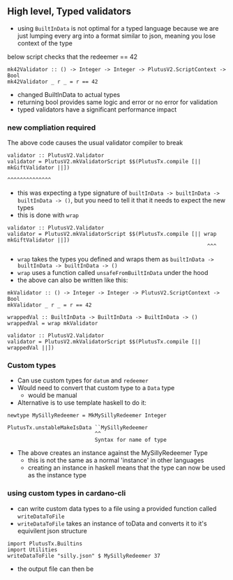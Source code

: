 ## High level, Typed validators

- using `BuiltInData` is not optimal for a typed language because we are just lumping every arg into a format similar to json, meaning you lose context of the type

below script checks that the redeemer == 42
```
mk42Validator :: () -> Integer -> Integer -> PlutusV2.ScriptContext -> Bool
mk42Validator _ r _ = r == 42
```
- changed BuiltInData to actual types
- returning bool provides same logic and error or no error for validation
- typed validators have a significant performance impact

### new compliation required
The above code causes the usual validator compiler to break
```
validator :: PlutusV2.Validator
validator = PlutusV2.mkValidatorScript $$(PlutusTx.compile [|| mkGiftValidator ||])
                                                                ^^^^^^^^^^^^^^
```
- this was expecting a type signature of `builtInData -> builtInData -> builtInData -> ()`, but you need to tell it that it needs to expect the new types
- this is done with `wrap`
```
validator :: PlutusV2.Validator
validator = PlutusV2.mkValidatorScript $$(PlutusTx.compile [|| wrap mkGiftValidator ||])
                                                                ^^^
```
- `wrap` takes the types you defined and wraps them as `builtInData -> builtInData -> builtInData -> ()`
- `wrap` uses a function called `unsafeFromBuiltInData` under the hood
- the above can also be written like this:

```
mkValidator :: () -> Integer -> Integer -> PlutusV2.ScriptContext -> Bool
mkValidator _ r _ = r == 42

wrappedVal :: BuiltInData -> BuiltInData -> BuiltInData -> ()
wrappedVal = wrap mkValidator

validator :: PlutusV2.Validator
validator = PlutusV2.mkValidatorScript $$(PlutusTx.compile [|| wrappedVal ||])
```

### Custom types
- Can use custom types for `datum` and `redeemer`
- Would need to convert that custom type to a `Data` type
  - would be manual
- Alternative is to use template haskell to do it:
```
newtype MySillyRedeemer = MkMySillyRedeemer Integer

PlutusTx.unstableMakeIsData ``MySillyRedeemer
                            ^^
                            Syntax for name of type
```
- The above creates an instance against the MySillyRedeemer Type
  - this is not the same as a normal 'instance' in other languages
  - creating an instance in haskell means that the type can now be used as the instance type

### using custom types in cardano-cli
- can write custom data types to a file using a provided function called `writeDataToFile`
- `writeDataToFile` takes an instance of toData and converts it to it's equivilent json structure

```
import PlutusTx.Builtins
import Utilities
writeDataToFile "silly.json" $ MySillyRedeemer 37
```
- the output file can then be 